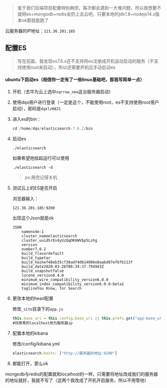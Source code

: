 > 鉴于我们后端项目配置特别麻烦，每次都会遇到一大堆问题，所以我想要不就把es+mongodb+redis全扔上去云吧，只要本地的jdk1.8+nodejs14.x版本ok那就能跑了

云服务器的IP地址：`121.36.201.185`

## 配置ES



> 写在前面，我发现es7.6.x还不支持将es注册成开机自动启动的服务（不支持使用root来启动），所以还需要开机后手动启动es

#### ubuntu下启动es（相信你一定有了一些linux基础吧，那我写简单一点）

1. 开机（去华为云上选中`sqrrow_new`这台服务器启动）

2. 使用dqx用户进行登录（一定是这个，不能使用root，es不支持使用root用户启动），密码是`dqxlz0821`

3. 进入es的bin：

   ```js
   cd /home/dqx/elasticsearch-7.6.2/bin
   ```

4. 启动es

   ```
   ./elasticsearch
   ```

   如果希望他挂起运行可以使用

   ```
   ./elasticsearch -d
   ```

   > ps:用完记得关机



1. 测试云上的ES是否开启

   浏览器输入：

   ```
   121.36.201.185:9200
   ```

   出现这个Json就是ok

   ```
   JSON
       namenode-1
       cluster_nameelasticsearch
       cluster_uuidSrEs4yUzQqOK6WVbp5Lshg
       version
       number7.6.2
       build_flavordefault
       build_typetar
       build_hashef48eb35cf30adf4db14086e8aabd07ef6fb113f
       build_date2020-03-26T06:34:37.794943Z
       build_snapshotfalse
       lucene_version8.4.0
       minimum_wire_compatibility_version6.8.0
       minimum_index_compatibility_version6.0.0-beta1
       taglineYou Know, for Search
   ```

   

2. 更改本地的head配置

   修改`_site`目录下的`app.js`

   ```js
   this.base_uri = this.config.base_uri || this.prefs.get("app-base_uri") || "http://localhost:9200";
   #将原来的localhost改为服务器ip
   ```

   

3. 配置本地的kibana

   修改/config/kibana.yml

   ```js
   elasticsearch.hosts: ["http://服务器的地址:9200"]
   ```

4. 都能打开，那么ok



mongodb与redis的配置就和localhost的一样，只需要将地址改成我们的服务器的地址就好，我就不写了（这两个我改成了开机开启服务，所以不用管他）


